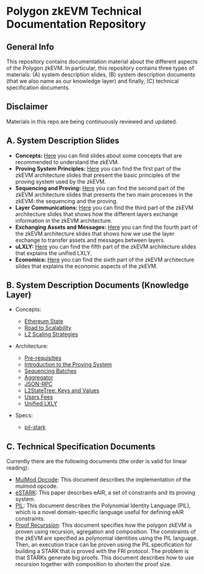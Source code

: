 # Polygon zkEVM Technical Documentation Repository

## General Info
This repository contains documentation material about the different aspects of the Polygon zkEVM.
In particular, this repository contains three types of materials: 
(A) system description slides, (B) system description documents (that we also name as our knowledge layer) and finally, (C) technical specification documents.

## Disclaimer
Materials in this repo are being continuously reviewed and updated.

## A. System Description Slides

- **Concepts:** [Here](./slides/zkevm-concepts.pdf) you can find slides about some concepts that are recommended to understand the zkEVM. 
- **Proving System Principles:** [Here](./slides/zkevm-architecture-part1-proving-system-principles.pdf) you can find the first part of the zkEVM architecture slides that present the basic principles of the proving system used by the zkEVM.
- **Sequencing and Proving:** [Here](./slides/zkevm-architecture-part2-sequencing-and-proving.pdf) you can find the 
second part of the zkEVM architecture slides that presents the two main processes in the zkEVM: the sequencing and the proving.
- **Layer Communications:** [Here](./slides/zkevm-architecture-part3-layer-communication.pdf) you can find the 
third part of the zkEVM architecture slides that shows how the different layers exchange information in the zkEVM architecture.
- **Exchanging Assets and Messages:** [Here](./slides/zkevm-architecture-part4-exchanging-assets-and-messages.pdf) you can find the 
fourth part of the zkEVM architecture slides that shows how we use the layer exchange to transfer assets and messages between layers.
- **uLXLY:** [Here](./slides/zkevm-architecture-part5-ulxly.pdf) you can find the fifth part of the zkEVM architecture slides 
that explains the unified LXLY. 
- **Economics:** [Here](./slides/zkevm-architecture-part6-economics.pdf) you can find the 
sixth part of the zkEVM architecture slides that explains the economic aspects of the zkEVM.

## B. System Description Documents (Knowledge Layer)

- Concepts:
  - [Ethereum State](./knowledge-layer/concepts/ethereum-state.pdf)
  - [Road to Scalability](./knowledge-layer/concepts/road-to-scalability.pdf)
  - [L2 Scaling Strategies](./knowledge-layer/concepts/l2-scaling-strategies.pdf)

- Architecture:
  - [Pre-requisities](./knowledge-layer/architecture/pre-requisites.pdf)
  - [Introduction to the Proving System](./knowledge-layer/architecture/intro-proving-system.pdf)
  - [Sequencing Batches](./knowledge-layer/architecture/sequencing-batches.pdf)
  - [Aggregator](./knowledge-layer/architecture/aggregator.pdf)
  - [JSON-RPC](./knowledge-layer/architecture/zkevm-network.pdf)
  - [L2StateTree: Keys and Values](./knowledge-layer/architecture/L2StateTree.pdf)
  - [Users Fees](./knowledge-layer/architecture/users-fees.pdf)
  - [Unified LXLY](./knowledge-layer/architecture/ulxly.pdf)

- Specs:
  - [pil-stark](./knowledge-layer/specs/PDFs/estark.pdf)

## C. Technical Specification Documents

Currently there are the following documents (the order is valid for linear reading):
- [MulMod Opcode](./docs/opcode-mulmod.pdf):
  This document describes the implementation of the mulmod opcode.    
- [eSTARK](./docs/estark.pdf):
  This paper describes eAIR, a set of constraints and its proving system.
- [PIL](./docs/pil.pdf):
  This document describes the Polynomial Identity Language (PIL), which is a novel domain-specific language useful for defining eAIR constraints.
- [Proof Recurssion](./docs/proof-recursion.pdf):
  This document specifies how the polygon zkEVM is proven using recursion, agregation and composition. The constraints of the zkEVM are specified as polynomial identities using the PIL language. Then, an execution trace can be proven using the PIL specification for building a STARK that is proved with the FRI protocol. The problem is that STARKs generate big proofs. This document describes how to use recursion together with composition to shorten the proof size. 
